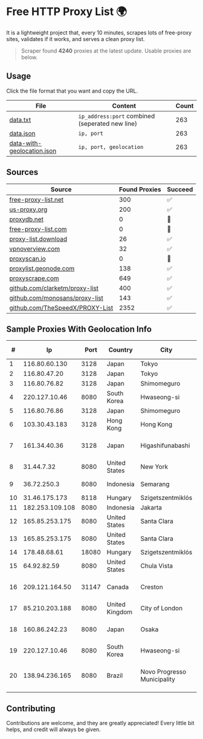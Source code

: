 
# Free HTTP Proxy List 🌍

It is a lightweight project that, every 10 minutes, scrapes lots of free-proxy sites, validates if it works, and serves a clean proxy list.


> Scraper found **4240** proxies at the latest update. Usable proxies are below.

## Usage

Click the file format that you want and copy the URL.


|File|Content|Count|
|----|-------|-----|
|[data.txt](https://raw.githubusercontent.com/themiralay/Proxy-List-World/master/data.txt)|`ip_address:port` combined (seperated new line)|263|
|[data.json](https://raw.githubusercontent.com/themiralay/Proxy-List-World/master/data.json)|`ip, port`|263|
|[data-with-geolocation.json](https://raw.githubusercontent.com/themiralay/Proxy-List-World/master/data-with-geolocation.json)|`ip, port, geolocation`|263|

## Sources

|Source|Found Proxies|Succeed|
|------|-------------|-------|
|[free-proxy-list.net](https://free-proxy-list.net)|300|✅|
|[us-proxy.org](https://www.us-proxy.org)|200|✅|
|[proxydb.net](http://proxydb.net)|0|🚫|
|[free-proxy-list.com](https://free-proxy-list.com/?page=&port=&type%5B%5D=http&type%5B%5D=https&up_time=0&search=Search)|0|🚫|
|[proxy-list.download](https://www.proxy-list.download/HTTP)|26|✅|
|[vpnoverview.com](https://vpnoverview.com/privacy/anonymous-browsing/free-proxy-servers)|32|✅|
|[proxyscan.io](https://www.proxyscan.io)|0|🚫|
|[proxylist.geonode.com](https://proxylist.geonode.com/api/proxy-list?limit=300&page=1&sort_by=lastChecked&sort_type=desc&protocols=http,https)|138|✅|
|[proxyscrape.com](https://api.proxyscrape.com/v2/?request=displayproxies&protocol=http&timeout=10000&country=all&ssl=all&anonymity=all)|649|✅|
|[github.com/clarketm/proxy-list](https://raw.githubusercontent.com/clarketm/proxy-list/master/proxy-list-raw.txt)|400|✅|
|[github.com/monosans/proxy-list](https://raw.githubusercontent.com/monosans/proxy-list/main/proxies/http.txt)|143|✅|
|[github.com/TheSpeedX/PROXY-List](https://raw.githubusercontent.com/TheSpeedX/PROXY-List/master/http.txt)|2352|✅|


## Sample Proxies With Geolocation Info

|#|Ip|Port|Country|City|Internet Service Provider|
|-|--|----|-------|----|-------------------------|
|1|116.80.60.130|3128|Japan|Tokyo|InfoSphere|
|2|116.80.47.20|3128|Japan|Tokyo|InfoSphere|
|3|116.80.76.82|3128|Japan|Shimomeguro|InfoSphere|
|4|220.127.10.46|8080|South Korea|Hwaseong-si|Korea Telecom|
|5|116.80.76.86|3128|Japan|Shimomeguro|InfoSphere|
|6|103.30.43.183|3128|Hong Kong|Hong Kong|HKVPS|
|7|161.34.40.36|3128|Japan|Higashifunabashi|NTT PC Communications, Inc.|
|8|31.44.7.32|8080|United States|New York|ITGLOBAL.COM NL B.V.|
|9|36.72.250.3|8080|Indonesia|Semarang|PT. TELKOM INDONESIA|
|10|31.46.175.173|8118|Hungary|Szigetszentmiklós|htc|
|11|182.253.109.108|8080|Indonesia|Jakarta|Biznet Metronet|
|12|165.85.253.175|8080|United States|Santa Clara|Google LLC|
|13|165.85.253.175|8080|United States|Santa Clara|Google LLC|
|14|178.48.68.61|18080|Hungary|Szigetszentmiklós|UPC|
|15|64.92.82.59|8080|United States|Chula Vista|Momentum Telecom, Inc.|
|16|209.121.164.50|31147|Canada|Creston|TELUS Communications Inc.|
|17|85.210.203.188|8080|United Kingdom|City of London|Microsoft Corporation|
|18|160.86.242.23|8080|Japan|Osaka|Sony Network Communications Inc|
|19|220.127.10.46|8080|South Korea|Hwaseong-si|Korea Telecom|
|20|138.94.236.165|8080|Brazil|Novo Progresso Municipality|Nettcon Provedor De Internet Eireli EPP|



## Contributing

Contributions are welcome, and they are greatly appreciated! Every
little bit helps, and credit will always be given.

